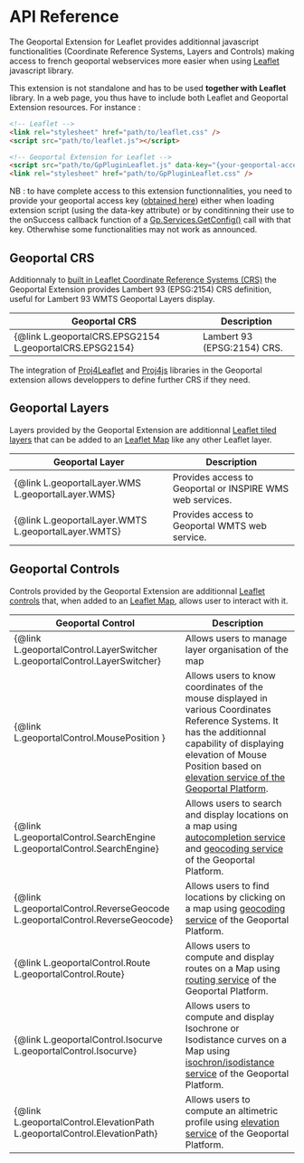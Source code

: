 # API Reference

The Geoportal Extension for Leaflet provides additionnal javascript functionalities (Coordinate Reference Systems, Layers and Controls) making access to french geoportal webservices more easier when using <a href="http://leafletjs.com/">Leaflet</a> javascript library.

This extension is not standalone and has to be used **together with Leaflet** library. In a web page, you thus have to include both Leaflet and Geoportal Extension resources. For instance :


``` html
<!-- Leaflet -->
<link rel="stylesheet" href="path/to/leaflet.css" />
<script src="path/to/leaflet.js"></script>

<!-- Geoportal Extension for Leaflet -->
<script src="path/to/GpPluginLeaflet.js" data-key="{your-geoportal-access-key}"></script>
<link rel="stylesheet" href="path/to/GpPluginLeaflet.css" />
```

NB : to have complete access to this extension functionnalities, you need to provide your geoportal access key (<a href="http://professionnels.ign.fr/ign/contrats">obtained here</a>) either when loading extension script (using the data-key attribute) or by conditinning their use to the onSuccess callback function of a <a href="http://ignf.github.io/geoportal-access-lib/latest/jsdoc/module-Services.html#~getConfig">Gp.Services.GetConfig()</a> call with that key. Otherwhise some functionalities may not work as announced.


## Geoportal CRS

Additionnaly to <a href="http://leafletjs.com/reference.html#icrs">built in Leaflet Coordinate Reference Systems (CRS)</a> the Geoportal Extension provides Lambert 93 (EPSG:2154) CRS definition, useful for Lambert 93 WMTS Geoportal Layers display.

| Geoportal CRS | Description |
| - | - |
| {@link L.geoportalCRS.EPSG2154 L.geoportalCRS.EPSG2154} | Lambert 93 (EPSG:2154) CRS. |

The integration of <a href="http://kartena.github.io/Proj4Leaflet/">Proj4Leaflet</a> and <a href="http://proj4js.org/">Proj4js</a> libraries in the Geoportal extension allows developpers to define further CRS if they need.

## Geoportal Layers

Layers provided by the Geoportal Extension are additionnal <a href="http://leafletjs.com/reference.html#tilelayer">Leaflet tiled layers</a> that can be added to an <a href="http://leafletjs.com/reference.html#map-class">Leaflet Map</a> like any other Leaflet layer.

| Geoportal Layer | Description |
| - | - |
| {@link L.geoportalLayer.WMS L.geoportalLayer.WMS}| Provides access to Geoportal or INSPIRE WMS web services. |
| {@link L.geoportalLayer.WMTS L.geoportalLayer.WMTS} | Provides access to Geoportal WMTS web service. |


## Geoportal Controls

Controls provided by the Geoportal Extension are additionnal <a href="http://leafletjs.com/reference.html#control">Leaflet controls</a> that, when added to an <a href="http://leafletjs.com/reference.html#map-class">Leaflet Map</a>, allows user to interact with it.

| Geoportal Control | Description |
| - | - |
| {@link  L.geoportalControl.LayerSwitcher L.geoportalControl.LayerSwitcher} | Allows users to manage layer organisation of the map |
| {@link  L.geoportalControl.MousePosition } | Allows users to know coordinates of the mouse displayed in various Coordinates Reference Systems. It has the additionnal capability of displaying elevation of Mouse Position based on <a href="https://geoservices.ign.fr/documentation/geoservices/alti.html">elevation service of the Geoportal Platform</a>. |
| {@link L.geoportalControl.SearchEngine L.geoportalControl.SearchEngine} | Allows users to search and display locations on a map using <a href="https://geoservices.ign.fr/documentation/geoservices/autocompletion.html">autocompletion service</a> and <a href="https://geoservices.ign.fr/documentation/geoservices/geocodage.html">geocoding service</a> of the Geoportal Platform. |
| {@link L.geoportalControl.ReverseGeocode L.geoportalControl.ReverseGeocode} | Allows users to find locations by clicking on a map using <a href="https://geoservices.ign.fr/documentation/geoservices/geocodage-inverse.html">geocoding service</a> of the Geoportal Platform. |
| {@link L.geoportalControl.Route L.geoportalControl.Route} | Allows users to compute and display routes on a Map using  <a href="https://geoservices.ign.fr/documentation/geoservices/itineraires.html">routing service</a> of the Geoportal Platform. |
| {@link L.geoportalControl.Isocurve L.geoportalControl.Isocurve} | Allows users to compute and display Isochrone or Isodistance curves on a Map using  <a href="https://geoservices.ign.fr/documentation/geoservices/isochrones.html">isochron/isodistance service</a> of the Geoportal Platform. |
| {@link L.geoportalControl.ElevationPath L.geoportalControl.ElevationPath} | Allows users to compute an altimetric profile using <a href="https://geoservices.ign.fr/documentation/geoservices/alti.html">elevation service</a> of the Geoportal Platform. |
